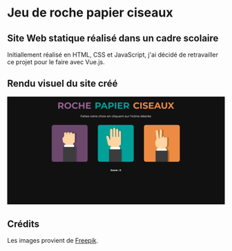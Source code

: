 # Jeu de roche papier ciseaux

## Site Web statique réalisé dans un cadre scolaire

Initiallement réalisé en HTML, CSS et JavaScript, j'ai décidé de retravailler ce projet pour le faire avec Vue.js.

## Rendu visuel du site créé
![](https://github.com/imonlyashes/octobee_public/blob/master/roche_papier_ciseaux_project/roche_papier_ciseaux_overview.gif)

## Crédits
Les images provient de <a href="https://fr.freepik.com/" target="_blank">Freepik</a>.

